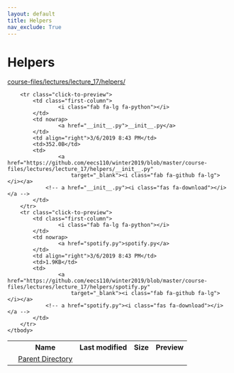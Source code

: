 ```yaml
---
layout: default
title: Helpers
nav_exclude: True
---
```


# Helpers

[course-files/lectures/lecture_17/helpers/](.)

<table class="tbl-files">
    <tbody>
        <tr>
            <th valign="top"></th>
            <th>Name</th>
            <th>Last modified</th>
            <th>Size</th>
            <th>Preview</th>
        </tr>
        <tr>
            <td valign="top">
                <i class="fa fa-folder-open"></i>
            </td>
            <td><a href="../">Parent Directory</a></td>
            <td>&nbsp;</td>
            <td>&nbsp;</td>
            <td>&nbsp;</td>
        </tr>

        <tr class="click-to-preview">
            <td class="first-column">
                    <i class="fab fa-lg fa-python"></i>
            </td>
            <td nowrap>
                    <a href="__init__.py">__init__.py</a>
            </td>
            <td align="right">3/6/2019 8:43 PM</td>
            <td>352.0B</td>
            <td>
                    <a href="https://github.com/eecs110/winter2019/blob/master/course-files/lectures/lecture_17/helpers/__init__.py" 
                        target="_blank"><i class="fab fa-github fa-lg"></i></a>
                <!-- a href="__init__.py"><i class="fas fa-download"></i></a -->
            </td>
        </tr>
        <tr class="click-to-preview">
            <td class="first-column">
                    <i class="fab fa-lg fa-python"></i>
            </td>
            <td nowrap>
                    <a href="spotify.py">spotify.py</a>
            </td>
            <td align="right">3/6/2019 8:43 PM</td>
            <td>1.9KB</td>
            <td>
                    <a href="https://github.com/eecs110/winter2019/blob/master/course-files/lectures/lecture_17/helpers/spotify.py" 
                        target="_blank"><i class="fab fa-github fa-lg"></i></a>
                <!-- a href="spotify.py"><i class="fas fa-download"></i></a -->
            </td>
        </tr>
    </tbody>
</table>

